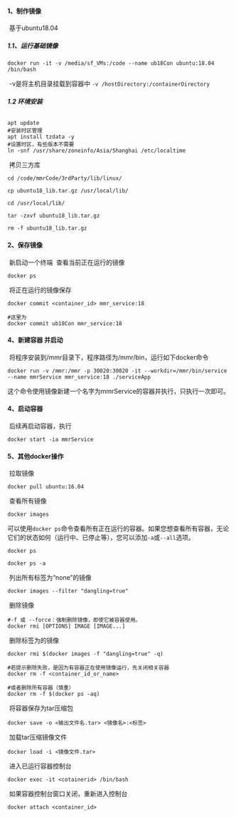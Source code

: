 #### 1、制作镜像

​		基于ubuntu18.04

##### 1.1、运行基础镜像

```shell
docker run -it -v /media/sf_VMs:/code --name ub18Con ubuntu:18.04 /bin/bash
```

​		-v是将主机目录挂载到容器中 `-v /hostDirectory:/containerDirectory`

##### 1.2 环境安装

###### 	

```shell
apt update
#安装时区管理
apt install tzdata -y
#设置时区，有些版本不需要
ln -snf /usr/share/zoneinfo/Asia/Shanghai /etc/localtime
```

​		拷贝三方库

```shell
cd /code/mmrCode/3rdParty/lib/linux/

cp ubuntu18_lib.tar.gz /usr/local/lib/

cd /usr/local/lib/

tar -zxvf ubuntu18_lib.tar.gz

rm -f ubuntu18_lib.tar.gz
```



#### 2、保存镜像

​		新启动一个终端
​		查看当前正在运行的镜像	

```shell
docker ps
```

​		将正在运行的镜像保存

```shell
docker commit <container_id> mmr_service:18

#这里为
docker commit ub18Con mmr_service:18
```

#### 4、新建容器 并启动

​		将程序安装到/mmr目录下，程序路径为/mmr/bin，运行如下docker命令

```shell
docker run -v /mmr:/mmr -p 30020:30020 -it --workdir=/mmr/bin/service --name mmrService mmr_service:18 ./serviceApp 
```

​		这个命令使用镜像新建一个名字为mmrService的容器并执行，只执行一次即可。

#### 4、启动容器

​		后续再启动容器，执行

```shell
docker start -ia mmrService
```

#### 5、其他docker操作

​		拉取镜像

```shell
docker pull ubuntu:16.04
```

​		查看所有镜像

```shell
docker images
```

​		可以使用`docker ps`命令查看所有正在运行的容器。如果您想查看所有容器，无论它们的状态如何（运行中、已停止等），您可以添加`-a`或`--all`选项。

```shell
docker ps

docker ps -a
```

​		列出所有标签为“none”的镜像

```shell
docker images --filter "dangling=true"
```

​		删除镜像

```shell
#-f 或 --force：强制删除镜像，即使它被容器使用。
docker rmi [OPTIONS] IMAGE [IMAGE...]
```

​		删除标签为<none>的镜像

```shell
docker rmi $(docker images -f "dangling=true" -q)

#若提示删除失败，是因为有容器正在使用镜像运行，先关闭相关容器
docker rm -f <container_id_or_name>

#或者删除所有容器（慎重）
docker rm -f $(docker ps -aq)
```

​		将容器保存为tar压缩包

```shell
docker save -o <输出文件名.tar> <镜像名>:<标签>
```

​		加载tar压缩镜像文件

```shell
docker load -i <镜像文件.tar>
```

​		进入已运行容器控制台

```shell
docker exec -it <cotainerid> /bin/bash
```

​		如果容器控制台窗口关闭，重新进入控制台

```shell
docker attach <container_id>
```

